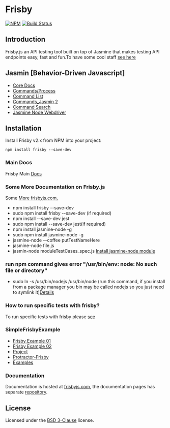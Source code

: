 # Frisby

[![NPM](https://nodei.co/npm/frisby.png)](https://nodei.co/npm/frisby/)
[![Build
Status](https://travis-ci.org/vlucas/frisby.png?branch=master)](https://travis-ci.org/vlucas/frisby)

## Introduction

Frisby.js an API testing tool built on top of Jasmine that makes testing API
endpoints easy, fast and fun.To have some cool staff [see here](https://ptmccarthy.github.io/2014/06/28/rest-testing-with-frisby/)

## Jasmin [Behavior-Driven Javascript]
* [Core Docs](https://jasmine.github.io/pages/docs_home.html)
* [Commands/Process](https://jasmine.github.io/2.0/introduction.html)
* [Command List](https://github.com/mattfysh/cheat-sinon-jasmine/blob/master/readme.md)
* [Commands_Jasmin 2](https://github.com/lennonjesus/jasmine2-cheatsheet/blob/master/README.md)
* [Command Search](https://github.com/search?utf8=%E2%9C%93&q=jasmine+cheat&type=)
* [Jasmine Node Webdriver](https://github.com/gleneivey/jasmine-node-webdriver)

## Installation

Install Frisby v2.x from NPM into your project:

    npm install frisby --save-dev


### Main Docs

Frisby Main [Docs](https://github.com/vlucas/frisby/blob/master/README.md)


### Some More Documentation on Frisby.js
Some [More frisbyjs.com](https://ian_lin.gitbooks.io/javascript-testing/content/chapter4.html),
* npm install frisby --save-dev
* sudo npm install frisby --save-dev (if required)
* npm install --save-dev jest
* sudo npm install --save-dev jest(if required)
* npm install jasmine-node -g
* sudo npm install jasmine-node -g
* jasmine-node --coffee putTestNameHere
* jasmine-node file.js
* jasmin-node moduleTestCases_spec.js [Install jasmine-node module](https://stackoverflow.com/questions/35638251/how-to-run-specific-tests-with-frisby)

### run npm command gives error "/usr/bin/env: node: No such file or directory"
* sudo ln -s /usr/bin/nodejs /usr/bin/node (run this command, if you install from a package manager you bin may be called nodejs so you just need to symlink it)[Details](https://github.com/nodejs/node-v0.x-archive/issues/3911)


### How to run specific tests with frisby?
To run specific tests with frisby please [see](https://stackoverflow.com/questions/35638251/how-to-run-specific-tests-with-frisby)

### SimpleFrisbyExample

* [Frisby Example 01](https://github.com/iangemtek/SimpleFrisbyExample/tree/master/node_modules/frisby/examples)
* [Frisby Example 02](https://github.com/Jenyaya/frisby-example)
* [Project](https://github.com/iangemtek/SimpleFrisbyExample)
* [Protractor-Frisby](https://github.com/igniteram/protractor-frisby)
* [Examples](https://github.com/search?utf8=%E2%9C%93&q=frisby+example&type=)


### Documentation

Documentation is hosted at [frisbyjs.com](http://frisbyjs.com/), the
documentation pages has separate
[repository](https://github.com/vlucas/frisby-site).

## License

Licensed under the [BSD 3-Clause](http://opensource.org/licenses/BSD-3-Clause)
license.
